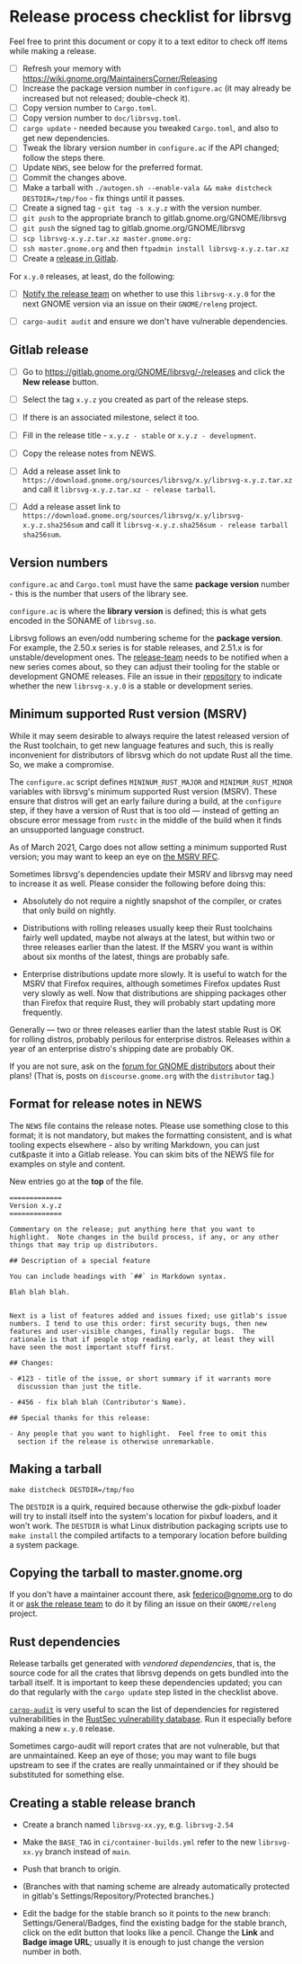 # Release process checklist for librsvg

Feel free to print this document or copy it to a text editor to check
off items while making a release.

- [ ] Refresh your memory with https://wiki.gnome.org/MaintainersCorner/Releasing
- [ ] Increase the package version number in `configure.ac` (it may
      already be increased but not released; double-check it).
- [ ] Copy version number to `Cargo.toml`.
- [ ] Copy version number to `doc/librsvg.toml`.
- [ ] `cargo update` - needed because you tweaked `Cargo.toml`, and
      also to get new dependencies.
- [ ] Tweak the library version number in `configure.ac` if the API changed; follow the steps there.
- [ ] Update `NEWS`, see below for the preferred format.
- [ ] Commit the changes above.
- [ ] Make a tarball with `./autogen.sh --enable-vala && make distcheck DESTDIR=/tmp/foo` - fix things until it passes.
- [ ] Create a signed tag - `git tag -s x.y.z` with the version number.
- [ ] `git push` to the appropriate branch to gitlab.gnome.org/GNOME/librsvg
- [ ] `git push` the signed tag to gitlab.gnome.org/GNOME/librsvg
- [ ] `scp librsvg-x.y.z.tar.xz master.gnome.org:`
- [ ] `ssh master.gnome.org` and then `ftpadmin install librsvg-x.y.z.tar.xz`
- [ ] Create a [release in Gitlab](#gitlab-release).
      
For `x.y.0` releases, at least, do the following:

- [ ] [Notify the release team][release-team] on whether to use this
      `librsvg-x.y.0` for the next GNOME version via an issue on their
      `GNOME/releng` project.
      
- [ ] `cargo-audit audit` and ensure we don't have vulnerable dependencies.

## Gitlab release

- [ ] Go to https://gitlab.gnome.org/GNOME/librsvg/-/releases and click the **New release** button.

- [ ] Select the tag `x.y.z` you created as part of the release steps.

- [ ] If there is an associated milestone, select it too.

- [ ] Fill in the release title - `x.y.z - stable` or `x.y.z - development`.

- [ ] Copy the release notes from NEWS.

- [ ] Add a release asset link to
      `https://download.gnome.org/sources/librsvg/x.y/librsvg-x.y.z.tar.xz`
      and call it `librsvg-x.y.z.tar.xz - release tarball`.

- [ ] Add a release asset link to
      `https://download.gnome.org/sources/librsvg/x.y/librsvg-x.y.z.sha256sum`
      and call it `librsvg-x.y.z.sha256sum - release tarball
      sha256sum`.

## Version numbers

`configure.ac` and `Cargo.toml` must have the same **package version**
number - this is the number that users of the library see.

`configure.ac` is where the **library version** is defined; this is
what gets encoded in the SONAME of `librsvg.so`.

Librsvg follows an even/odd numbering scheme for the **package
version**.  For example, the 2.50.x series is for stable releases, and
2.51.x is for unstable/development ones.  The [release-team] needs to
be notified when a new series comes about, so they can adjust their
tooling for the stable or development GNOME releases.  File an issue
in their [repository][release-team] to indicate whether the new
`librsvg-x.y.0` is a stable or development series.

## Minimum supported Rust version (MSRV)

While it may seem desirable to always require the latest released
version of the Rust toolchain, to get new language features and such,
this is really inconvenient for distributors of librsvg which do not
update Rust all the time.  So, we make a compromise.

The `configure.ac` script defines `MININUM_RUST_MAJOR` and
`MINIMUM_RUST_MINOR` variables with librsvg's minimum supported Rust
version (MSRV).  These ensure that distros will get an early failure during a
build, at the `configure` step, if they have a version of Rust that is
too old — instead of getting an obscure error message from `rustc` in
the middle of the build when it finds an unsupported language
construct.

As of March 2021, Cargo does not allow setting a minimum supported
Rust version; you may want to keep an eye on [the MSRV RFC][msrv-rfc].

Sometimes librsvg's dependencies update their MSRV and librsvg may
need to increase it as well.  Please consider the following before
doing this:

* Absolutely do not require a nightly snapshot of the compiler, or
  crates that only build on nightly.

* Distributions with rolling releases usually keep their Rust
  toolchains fairly well updated, maybe not always at the latest, but
  within two or three releases earlier than the latest.  If the MSRV
  you want is within about six months of the latest, things are
  probably safe.
  
* Enterprise distributions update more slowly.  It is useful to watch
  for the MSRV that Firefox requires, although sometimes Firefox
  updates Rust very slowly as well.  Now that distributions are
  shipping packages other than Firefox that require Rust, they will
  probably start updating more frequently.
  
Generally — two or three releases earlier than the latest stable Rust
is OK for rolling distros, probably perilous for enterprise distros.
Releases within a year of an enterprise distro's shipping date are
probably OK.

If you are not sure, ask on the [forum for GNOME
distributors][distributors] about their plans!  (That is, posts on
`discourse.gnome.org` with the `distributor` tag.)

[msrv-rfc]: https://github.com/rust-lang/rfcs/pull/2495
[distributors]: https://discourse.gnome.org/tag/distributor

## Format for release notes in NEWS

The `NEWS` file contains the release notes.  Please use something
close to this format; it is not mandatory, but makes the formatting
consistent, and is what tooling expects elsewhere - also by writing
Markdown, you can just cut&paste it into a Gitlab release.  You can
skim bits of the NEWS file for examples on style and content.

New entries go at the **top** of the file.

```
=============
Version x.y.z
=============

Commentary on the release; put anything here that you want to
highlight.  Note changes in the build process, if any, or any other
things that may trip up distributors.

## Description of a special feature

You can include headings with `##` in Markdown syntax.

Blah blah blah.


Next is a list of features added and issues fixed; use gitlab's issue
numbers. I tend to use this order: first security bugs, then new
features and user-visible changes, finally regular bugs.  The
rationale is that if people stop reading early, at least they will
have seen the most important stuff first.

## Changes:

- #123 - title of the issue, or short summary if it warrants more
  discussion than just the title.

- #456 - fix blah blah (Contributor's Name).

## Special thanks for this release:

- Any people that you want to highlight.  Feel free to omit this
  section if the release is otherwise unremarkable.
```

## Making a tarball

```
make distcheck DESTDIR=/tmp/foo
```

The `DESTDIR` is a quirk, required because otherwise the gdk-pixbuf
loader will try to install itself into the system's location for
pixbuf loaders, and it won't work.  The `DESTDIR` is what Linux
distribution packaging scripts use to `make install` the compiled
artifacts to a temporary location before building a system package.

## Copying the tarball to master.gnome.org

If you don't have a maintainer account there, ask federico@gnome.org
to do it or [ask the release team][release-team] to do it by filing an
issue on their `GNOME/releng` project.

[release-team]: https://gitlab.gnome.org/GNOME/releng/-/issues

## Rust dependencies

Release tarballs get generated with *vendored dependencies*, that is,
the source code for all the crates that librsvg depends on gets bundled
into the tarball itself.  It is important to keep these dependencies
updated; you can do that regularly with the `cargo update` step listed
in the checklist above.

[`cargo-audit`][cargo-audit] is very useful to scan the list of
dependencies for registered vulnerabilities in the [RustSec
vulnerability database][rustsec].  Run it especially before making a
new `x.y.0` release.

Sometimes cargo-audit will report crates that are not vulnerable, but
that are unmaintained.  Keep an eye of those; you may want to file
bugs upstream to see if the crates are really unmaintained or if they
should be substituted for something else.

[cargo-audit]: https://github.com/RustSec/cargo-audit
[rustsec]: https://rustsec.org/

## Creating a stable release branch

* Create a branch named `librsvg-xx.yy`, e.g. `librsvg-2.54`

* Make the `BASE_TAG` in `ci/container-builds.yml` refer to the new
  `librsvg-xx.yy` branch instead of `main`.

* Push that branch to origin.

* (Branches with that naming scheme are already automatically
  protected in gitlab's Settings/Repository/Protected branches.)

* Edit the badge for the stable branch so it points to the new branch:
  Settings/General/Badges, find the existing badge for the stable
  branch, click on the edit button that looks like a pencil.  Change
  the **Link** and **Badge image URL**; usually it is enough to just
  change the version number in both.
